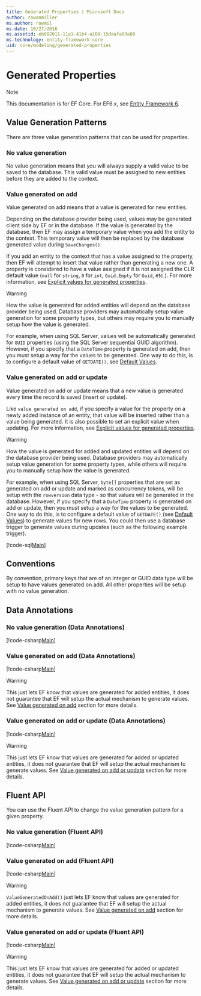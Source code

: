 ```yaml
---
title: Generated Properties | Microsoft Docs
author: rowanmiller
ms.author: rowmil
ms.date: 10/27/2016
ms.assetid: eb082011-11a1-41b4-a108-15daafa03e80
ms.technology: entity-framework-core
uid: core/modeling/generated-properties
---
```


# Generated Properties

> [!NOTE]
> This documentation is for EF Core. For EF6.x, see [Entity Framework 6](../../ef6/index.md).

## Value Generation Patterns

There are three value generation patterns that can be used for properties.

### No value generation

No value generation means that you will always supply a valid value to be saved to the database. This valid value must be assigned to new entities before they are added to the context.

### Value generated on add

Value generated on add means that a value is generated for new entities.

Depending on the database provider being used, values may be generated client side by EF or in the database. If the value is generated by the database, then EF may assign a temporary value when you add the entity to the context. This temporary value will then be replaced by the database generated value during `SaveChanges()`.

If you add an entity to the context that has a value assigned to the property, then EF will attempt to insert that value rather than generating a new one. A property is considered to have a value assigned if it is not assigned the CLR default value (`null` for `string`, `0` for `int`, `Guid.Empty` for `Guid`, etc.). For more information, see [Explicit values for generated properties](..\saving\explicit-values-generated-properties.md).

> [!WARNING]
> How the value is generated for added entities will depend on the database provider being used. Database providers may automatically setup value generation for some property types, but others may require you to manually setup how the value is generated.
>
> For example, when using SQL Server, values will be automatically generated for `GUID` properties (using the SQL Server sequential GUID algorithm). However, if you specify that a `DateTime` property is generated on add, then you must setup a way for the values to be generated. One way to do this, is to configure a default value of `GETDATE()`, see [Default Values](relational/default-values.md).

### Value generated on add or update

Value generated on add or update means that a new value is generated every time the record is saved (insert or update).

Like `value generated on add`, if you specify a value for the property on a newly added instance of an entity, that value will be inserted rather than a value being generated. It is also possible to set an explicit value when updating. For more information, see [Explicit values for generated properties](..\saving\explicit-values-generated-properties.md).

> [!WARNING]
> How the value is generated for added and updated entities will depend on the database provider being used. Database providers may automatically setup value generation for some property types, while others will require you to manually setup how the value is generated.
>
> For example, when using SQL Server, `byte[]` properties that are set as generated on add or update and marked as concurrency tokens, will be setup with the `rowversion` data type - so that values will be generated in the database. However, if you specify that a `DateTime` property is generated on add or update, then you must setup a way for the values to be generated. One way to do this, is to configure a default value of `GETDATE()` (see [Default Values](relational/default-values.md)) to generate values for new rows. You could then use a database trigger to generate values during updates (such as the following example trigger).
>
> [!code-sql[Main](../../../samples/core/Modeling/FluentAPI/Samples/ValueGeneratedOnAddOrUpdate.sql)]

## Conventions

By convention, primary keys that are of an integer or GUID data type will be setup to have values generated on add. All other properties will be setup with no value generation.

## Data Annotations

### No value generation (Data Annotations)

[!code-csharp[Main](../../../samples/core/Modeling/DataAnnotations/Samples/ValueGeneratedNever.cs#Sample)]

### Value generated on add (Data Annotations)

[!code-csharp[Main](../../../samples/core/Modeling/DataAnnotations/Samples/ValueGeneratedOnAdd.cs#Sample)]

> [!WARNING]
> This just lets EF know that values are generated for added entities, it does not guarantee that EF will setup the actual mechanism to generate values. See [Value generated on add](#value-generated-on-add) section for more details.

### Value generated on add or update (Data Annotations)

[!code-csharp[Main](../../../samples/core/Modeling/DataAnnotations/Samples/ValueGeneratedOnAddOrUpdate.cs#Sample)]

> [!WARNING]
> This just lets EF know that values are generated for added or updated entities, it does not guarantee that EF will setup the actual mechanism to generate values. See [Value generated on add or update](#value-generated-on-add-or-update) section for more details.

## Fluent API

You can use the Fluent API to change the value generation pattern for a given property.

### No value generation (Fluent API)

[!code-csharp[Main](../../../samples/core/Modeling/FluentAPI/Samples/ValueGeneratedNever.cs#Sample)]

### Value generated on add (Fluent API)

[!code-csharp[Main](../../../samples/core/Modeling/FluentAPI/Samples/ValueGeneratedOnAdd.cs#Sample)]

> [!WARNING]
> `ValueGeneratedOnAdd()` just lets EF know that values are generated for added entities, it does not guarantee that EF will setup the actual mechanism to generate values.  See [Value generated on add](#value-generated-on-add) section for more details.

### Value generated on add or update (Fluent API)

[!code-csharp[Main](../../../samples/core/Modeling/FluentAPI/Samples/ValueGeneratedOnAddOrUpdate.cs#Sample)]

> [!WARNING]
> This just lets EF know that values are generated for added or updated entities, it does not guarantee that EF will setup the actual mechanism to generate values. See [Value generated on add or update](#value-generated-on-add-or-update) section for more details.
